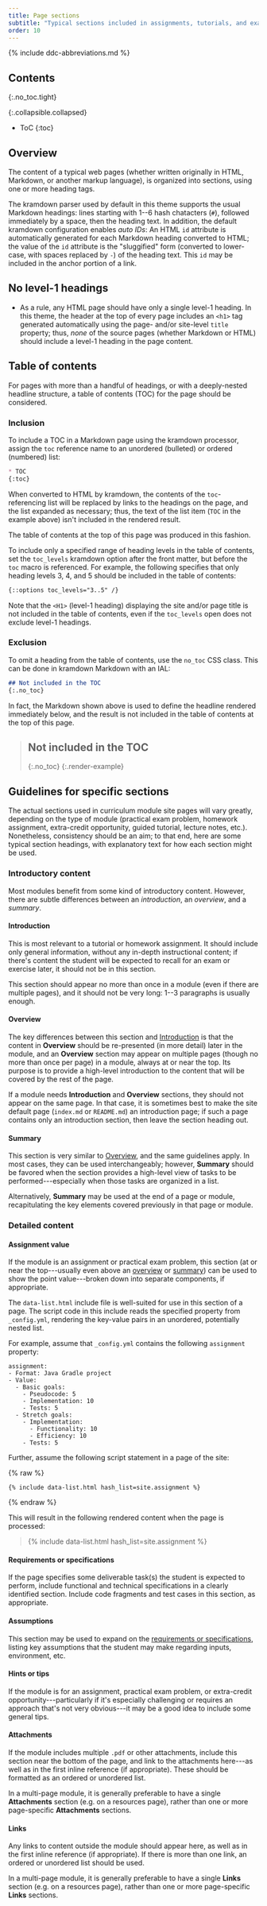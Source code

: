 ```yaml
---
title: Page sections
subtitle: "Typical sections included in assignments, tutorials, and exam problems."
order: 10
---
```


{% include ddc-abbreviations.md %}

## Contents
{:.no_toc.tight}

{:.collapsible.collapsed}
- ToC
{:toc}

## Overview

The content of a typical web pages (whether written originally in HTML, Markdown, or another markup language), is organized into sections, using one or more heading tags.

The kramdown parser used by default in this theme supports the usual Markdown headings: lines starting with 1--6 hash chatacters (`#`), followed immediately by a space, then the heading text. In addition, the default kramdown configuration enables _auto IDs_: An HTML `id` attribute is automatically generated for each Markdown heading converted to HTML; the value of the `id` attribute is the "sluggified" form (converted to lower-case, with spaces replaced by `-`) of the heading text. This `id` may be included in the anchor portion of a link.

## No level-1 headings

* As a rule, any HTML page should have only a single level-1 heading. In this theme, the header at the top of every page includes an `<h1>` tag generated automatically using the page- and/or site-level `title` property; thus, _none_ of the source pages (whether Markdown or HTML) should include a level-1 heading in the page content. 

## Table of contents

For pages with more than a handful of headings, or with a deeply-nested headline structure, a table of contents (TOC) for the page should be considered.

### Inclusion

To include a TOC in a Markdown page using the kramdown processor, assign the `toc` reference name to an unordered (bulleted) or ordered (numbered) list:

```markdown
* TOC
{:toc}
```

When converted to HTML by kramdown, the contents of the `toc`-referencing list will be replaced by links to the headings on the page, and the list expanded as necessary; thus, the text of the list item (`TOC` in the example above) isn't included in the rendered result.

The table of contents at the top of this page was produced in this fashion.

To include only a specified range of heading levels in the table of contents, set the `toc_levels` kramdown option after the front matter, but before the `toc` macro is referenced. For example, the following specifies that only heading levels 3, 4, and 5 should be included in the table of contents:

```markdown
{::options toc_levels="3..5" /}
```

Note that the `<H1>` (level-1 heading) displaying the site and/or page title is not included in the table of contents, even if the `toc_levels` open does not exclude level-1 headings.

### Exclusion

To omit a heading from the table of contents, use the `no_toc` CSS class. This can be done in kramdown Markdown with an IAL:

```markdown
## Not included in the TOC
{:.no_toc}
```
In fact, the Markdown shown above is used to define the headline rendered immediately below, and the result is not included in the table of contents at the top of this page.

> ## Not included in the TOC
> {:.no_toc}
{:.render-example}

## Guidelines for specific sections

The actual sections used in curriculum module site pages will vary greatly, depending on the type of module (practical exam problem, homework assignment, extra-credit opportunity, guided tutorial, lecture notes, etc.). Nonetheless, consistency should be an aim; to that end, here are some typical section headings, with explanatory text for how each section might be used.

### Introductory content

Most modules benefit from some kind of introductory content. However, there are subtle differences between an _introduction_, an _overview_, and a _summary_.

#### Introduction

This is most relevant to a tutorial or homework assignment. It should include only general information, without any in-depth instructional content; if there's content the student will be expected to recall for an exam or exercise later, it should not be in this section. 

This section should appear no more than once in a module (even if there are multiple pages), and it should not be very long: 1--3 paragraphs is usually enough.

#### Overview

The key differences between this section and [Introduction](#introduction) is that the content in **Overview** should be re-presented (in more detail) later in the module, and an **Overview** section may appear on multiple pages (though no more than once per page) in a module, always at or near the top. Its purpose is to provide a high-level introduction to the content that will be covered by the rest of the page.

If a module needs **Introduction** and **Overview** sections, they should not appear on the same page. In that case, it is sometimes best to make the site default page (`index.md` or `README.md`) an introduction page; if such a page contains only an introduction section, then leave the section heading out.

#### Summary

This section is very similar to [Overview](#overview), and the same guidelines apply. In most cases, they can be used interchangeably; however, **Summary** should be favored when the section provides a high-level view of tasks to be performed---especially when those tasks are organized in a list.

Alternatively, **Summary** may be used at the end of a page or module, recapitulating the key elements covered previously in that page or module.

### Detailed content

#### Assignment value

If the module is an assignment or practical exam problem, this section (at or near the top---usually even above an [overview](#overview) or [summary](#summary)) can be used to show the point value---broken down into separate components, if appropriate.

The `data-list.html` include file is well-suited for use in this section of a page. The script code in this include reads the specified property from `_config.yml`, rendering the key-value pairs in an unordered, potentially nested list.

For example, assume that `_config.yml` contains the following `assignment` property:

```text
assignment:
- Format: Java Gradle project
- Value:
  - Basic goals:
    - Pseudocode: 5
    - Implementation: 10
    - Tests: 5
  - Stretch goals:
    - Implementation:
      - Functionality: 10
      - Efficiency: 10
    - Tests: 5
```

Further, assume the following script statement in a page of the site:

{% raw %}
```liquid
{% include data-list.html hash_list=site.assignment %}
```
{% endraw %}

This will result in the following rendered content when the page is processed:

<blockquote class="render-example">
{% include data-list.html hash_list=site.assignment %}
</blockquote>

#### Requirements or specifications

If the page specifies some deliverable task(s) the student is expected to perform, include functional and technical specifications in a clearly identified section. Include code fragments and test cases in this section, as appropriate.

#### Assumptions

This section may be used to expand on the [requirements or specifications](#requirements-or-specifications), listing key assumptions that the student may make regarding inputs, environment, etc. 

#### Hints or tips

If the module is for an assignment, practical exam problem, or extra-credit opportunity---particularly if it's especially challenging or requires an approach that's not very obvious---it may be a good idea to include some general tips.

#### Attachments

If the module includes multiple `.pdf` or other attachments, include this section near the bottom of the page, and link to the attachments here---as well as in the first inline reference (if appropriate). These should be formatted as an ordered or unordered list. 

In a multi-page module, it is generally preferable to have a single **Attachments** section (e.g. on a resources page), rather than one or more page-specific **Attachments** sections.

#### Links

Any links to content outside the module should appear here, as well as in the first inline reference (if appropriate). If there is more than one link, an ordered or unordered list should be used.

In a multi-page module, it is generally preferable to have a single **Links** section (e.g. on a resources page), rather than one or more page-specific **Links** sections.
